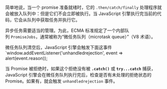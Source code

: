 
简单地说，当一个 promise 准备就绪时，它的 `.then/catch/finally` 处理程序就会被放入队列中：但是它们不会立即被执行。当 JavaScript 引擎执行完当前的代码，它会从队列中获取任务并执行它。

异步任务需要适当的管理。为此，ECMA 标准规定了一个内部队列 `PromiseJobs`，通常被称为“微任务队列（microtask queue）”（V8 术语）。

微任务队列清空后，JavaScript 引擎会触发下面这事件
`window.addEventListener('unhandledrejection', event => alert(event.reason));

当 Promise 被拒绝时，如果这个拒绝没有被 **`.catch()`** 或 **`try...catch`** 捕获，JavaScript 引擎会在微任务队列执行完后，检查是否有未处理的拒绝状态的 Promise。如果有，就会触发 `unhandledrejection` 事件。